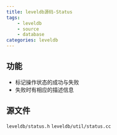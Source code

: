 ```yaml
---
title: leveldb源码-Status
tags:
	- leveldb
	- source
	- database
categories: leveldb
---
```

## 功能

- 标记操作状态的成功与失败
- 失败时有相应的描述信息

## 源文件

`leveldb/status.h`
`leveldb/util/status.cc`

<!-- more -->
